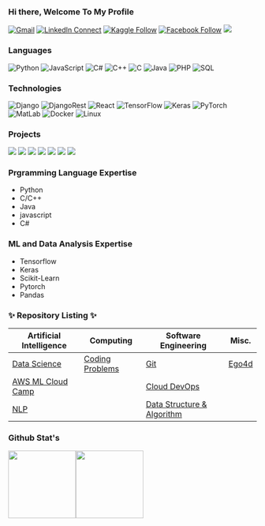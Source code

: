 ### Hi there, Welcome To My Profile


[![Gmail](https://img.shields.io/badge/%20-Send%20Mail-black?color=14171A&labelColor=ef5350&logo=gmail&logoColor=ffffff)](mailto:tonmoyhalder50@gmail.com?subject=From%20GitHub&body=Hi,%20there.%20Found%20you%20from%20GitHub.)
[![LinkedIn Connect](https://img.shields.io/badge/%20-Connect-black?color=14171A&labelColor=212121&logo=linkedin&logoColor=ffffff)](https://www.linkedin.com/in/tonmoy50/)
[![Kaggle Follow](https://img.shields.io/badge/%20-Follow-black?color=14171A&labelColor=37474f&logo=kaggle&logoColor=4fc3f7)](https://www.kaggle.com/tonmoyhalder)
[![Facebook Follow](https://img.shields.io/badge/%20-Add-black?color=14171A&labelColor=37474f&logo=facebook&logoColor=4fc3f7)](https://www.facebook.com/tonmoy50/)
![](https://komarev.com/ghpvc/?username=tonmoy50&style=plastic)

### Languages

![Python](https://img.shields.io/badge/-Python-000?&logo=Python)
![JavaScript](https://img.shields.io/badge/-JavaScript-000?&logo=JavaScript)
![C#](https://img.shields.io/badge/-C%23-000?&logo=CSharp)
![C++](https://img.shields.io/badge/-C++-000?&logo=c%2b%2b&logoColor=00599C)
![C](https://img.shields.io/badge/-C-000?&logo=C)
![Java](https://img.shields.io/badge/-Java-000?&logo=Java&logoColor=007396)
![PHP](https://img.shields.io/badge/-PHP-000?&logo=PHP&logoColor=00599C)
![SQL](https://img.shields.io/badge/-SQL-000?&logo=MySQL)

### Technologies

<!-- ![AWS](https://img.shields.io/badge/-AWS-000?&logo=Amazon-AWS&logoColor=F90) -->
![Django](https://img.shields.io/badge/-Django-000?&logo=Django)
![DjangoRest](https://img.shields.io/badge/-DjangoREST-000?&logo=DjangoREST)
![React](https://img.shields.io/badge/-React-000?&logo=React)
![TensorFlow](https://img.shields.io/badge/-TensorFlow-000?&logo=TensorFlow)
![Keras](https://img.shields.io/badge/-Keras-000?&logo=Keras)
![PyTorch](https://img.shields.io/badge/-PyTorch-000?&logo=PyTorch)
![MatLab](https://img.shields.io/badge/-Matlab-000?&logo=MATLAB)
![Docker](https://img.shields.io/badge/-Docker-000?&logo=Docker)
![Linux](https://img.shields.io/badge/-Linux-000?&logo=Linux)

### Projects

[![](https://img.shields.io/badge/ResnetSTL10-000)](https://github.com/tonmoy50/resnet50withstl10)
[![](https://img.shields.io/badge/VehicleClassification-000)](https://github.com/tonmoy50/vehicle_classification)
[![](https://img.shields.io/badge/CovidAssessment-000)](https://github.com/tonmoy50/covid19)
[![](https://img.shields.io/badge/FacialExpression-000)](https://github.com/tonmoy50/Face-Expression)
[![](https://img.shields.io/badge/JATSSClawbot-000)](https://github.com/tonmoy50/jatss_clawbot)
[![](https://img.shields.io/badge/HospitalManagement-000)](https://github.com/tonmoy50/Hospital-Management)
[![](https://img.shields.io/badge/TransportManagement-000)](https://github.com/tonmoy50/transport_management)

### Prgramming Language Expertise
- Python
- C/C++
- Java
- javascript
- C#

### ML and Data Analysis Expertise

- Tensorflow
- Keras
- Scikit-Learn
- Pytorch
- Pandas

### ✨ Repository Listing ✨

| Artificial Intelligence | Computing | Software Engineering | Misc. |
|-	|-	|- |- |
| [Data Science](https://github.com/tonmoy50/Data-Science-For-Beginners) | [Coding Problems](https://github.com/tonmoy50/Problem-Solutions) | [Git](https://github.com/tonmoy50/gitCommands) | [Ego4d](https://github.com/tonmoy50/ego4d) |
| [AWS ML Cloud Camp](https://github.com/tonmoy50/AWS-ML-With-Cloud-Camp) |  | [Cloud DevOps](https://github.com/tonmoy50/Cloud-DevOps) | |
| [NLP](https://github.com/tonmoy50/natural-language-processing-resources) | | [Data Structure & Algorithm](https://github.com/tonmoy50/DSA) |

### Github Stat's

<img height="137px" src="https://github-readme-stats-theta-nine-91.vercel.app/api?username=tonmoy50&hide_title=true&hide_border=true&show_icons=true&include_all_commits=true&count_private=true&line_height=21&text_color=000&icon_color=000&bg_color=0,ea6161,ffc64d,fffc4d,52fa5a&theme=graywhite" /><img height="137px" src="https://github-readme-stats.vercel.app/api/top-langs/?username=tonmoy50&hide=html&hide_title=true&hide_border=true&layout=compact&langs_count=6&exclude_repo=comp426,Redventures-Movie-Quotes&text_color=000&icon_color=fff&bg_color=0,52fa5a,4dfcff,c64dff&theme=graywhite" />
